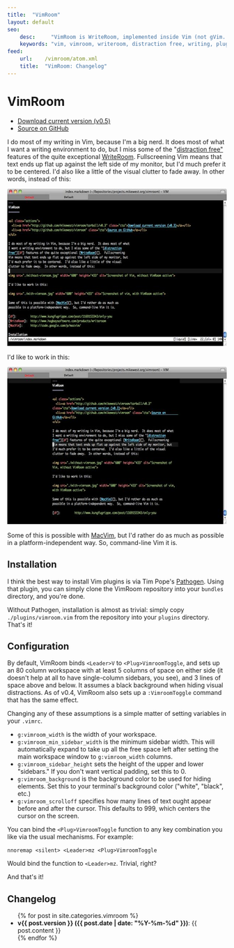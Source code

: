 ```yaml
---
title:  "VimRoom"
layout: default
seo:
    desc:     "VimRoom is WriteRoom, implemented inside Vim (not gVim.  Vim.)."
    keywords: "vim, vimroom, writeroom, distraction free, writing, plugin"
feed:   
    url:    /vimroom/atom.xml
    title:  "VimRoom: Changelog"
---
```

VimRoom
=======

<ul class="actions">
  <li><a href="http://github.com/mikewest/vimroom/tarball/v0.5" class="cta">Download current version (v0.5)</a></li> 
  <li><a href="http://github.com/mikewest/vimroom" class="cta">Source on GitHub</a></li> 
</ul>

I do most of my writing in Vim, because I'm a big nerd.  It does most of what
I want a writing environment to do, but I miss some of the "[distraction
free"][df] features of the quite exceptional [WriteRoom][].  Fullscreening
Vim means that text ends up flat up against the left side of my monitor, but
I'd much prefer it to be centered.  I'd also like a little of the visual
clutter to fade away.  In other words, instead of this:

<img src="./without-vimroom.jpg" width="600" height="361" alt="Screenshot of Vim, without VimRoom active">

I'd like to work in this:

<img src="./with-vimroom.jpg" width="600" height="361" alt="Screenshot of vim, with VimRoom active">

Some of this is possible with [MacVim][], but I'd rather do as much as
possible in a platform-independent way.  So, command-line Vim it is.

[df]:         http://www.kungfugrippe.com/post/1169153343/only-you
[WriteRoom]:  http://www.hogbaysoftware.com/products/writeroom
[MacVim]:     http://code.google.com/p/macvim/

Installation
------------

I think the best way to install Vim plugins is via Tim Pope's [Pathogen][].  Using that plugin, you can simply clone the VimRoom repository into your `bundles` directory, and you're done.

Without Pathogen, installation is almost as trivial: simply copy `./plugins/vimroom.vim` from the repository into your `plugins` directory.  That's it!

[Pathogen]: http://www.vim.org/scripts/script.php?script_id=2332

Configuration
-------------

By default, VimRoom binds `<Leader>V` to `<Plug>VimroomToggle`, and sets up an 80 column workspace with at least 5 columns of space on either side (it doesn't help at all to have single-column sidebars, you see), and 3 lines of space above and below.  It assumes a black background when hiding visual distractions.  As of v0.4, VimRoom also sets up a `:VimroomToggle` command that has the same effect.

Changing any of these assumptions is a simple matter of setting variables in your `.vimrc`.

*   `g:vimroom_width` is the width of your workspace.
*   `g:vimroom_min_sidebar_width` is the minimum sidebar width.  This will automatically expand to take up all the free space left after setting the main workspace window to `g:vimroom_width` columns.
*   `g:vimroom_sidebar_height` sets the height of the upper and lower "sidebars."  If you don't want vertical padding, set this to 0.
*   `g:vimroom_background` is the background color to be used for hiding elements.  Set this to your terminal's background color ("white", "black", etc.)
*   `g:vimroom_scrolloff` specifies how many lines of text ought appear before and after the cursor.  This defaults to 999, which centers the cursor on the screen.

You can bind the `<Plug>VimroomToggle` function to any key combination you like via the usual mechanisms.  For example:

    nnoremap <silent> <Leader>mz <Plug>VimroomToggle

Would bind the function to `<Leader>mz`.  Trivial, right?

And that's it!

Changelog
---------

<ul>
{% for post in site.categories.vimroom %}
  <li><strong>v{{ post.version }} ({{ post.date | date: "%Y-%m-%d" }})</strong>: {{ post.content }}</li>
{% endfor %}
</ul>
